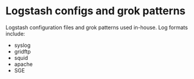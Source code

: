 Logstash configs and grok patterns
==================================

Logstash configuration files and grok patterns used in-house. Log formats include:

* syslog
* gridftp
* squid
* apache
* SGE
